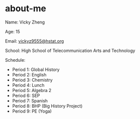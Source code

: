 # about-me
 Name: Vicky Zheng
 
 Age: 15
 
 Email: vickyz9555@hstat.org

 School: High School of Telecommunication Arts and Technology
 
 Schedule: 

 * Period 1: Global History
 * Period 2: English
 * Period 3: Chemistry
 * Period 4: Lunch
 * Period 5: Algebra 2
 * Period 6: SEP
 * Period 7: Spanish
 * Period 8: BHP (Big History Project)
 * Period 9: PE (Yoga)
 
